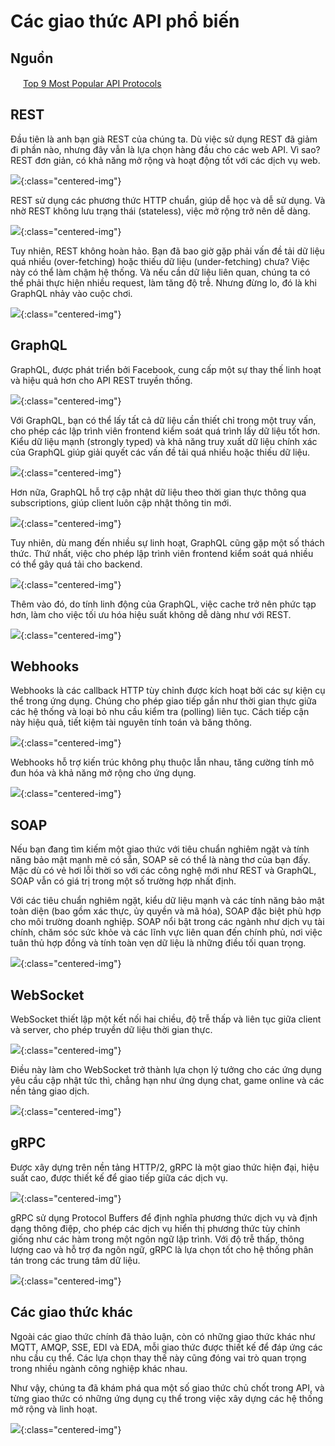 # Các giao thức API phổ biến

## Nguồn

<img src="../../assets/images/bytebytego.png" width="16" height="16"/> [Top 9 Most Popular API Protocols](https://www.youtube.com/watch?v=zY2DMpCUfCg)

## REST

Đầu tiên là anh bạn già REST của chúng ta. Dù việc sử dụng REST đã giảm đi phần nào, nhưng đây vẫn là lựa chọn hàng đầu cho các web API. Vì sao? REST đơn giản, có khả năng mở rộng và hoạt động tốt với các dịch vụ web. 

![](../assets/ByteByteGo/api-protocols/figure1.png){:class="centered-img"}

REST sử dụng các phương thức HTTP chuẩn, giúp dễ học và dễ sử dụng. Và nhờ REST không lưu trạng thái (stateless), việc mở rộng trở nên dễ dàng. 

![](../assets/ByteByteGo/api-protocols/figure2.png){:class="centered-img"}

Tuy nhiên, REST không hoàn hảo. Bạn đã bao giờ gặp phải vấn đề tải dữ liệu quá nhiều (over-fetching) hoặc thiếu dữ liệu (under-fetching) chưa? Việc này có thể làm chậm hệ thống. Và nếu cần dữ liệu liên quan, chúng ta có thể phải thực hiện nhiều request, làm tăng độ trễ. Nhưng đừng lo, đó là khi GraphQL nhảy vào cuộc chơi.

![](../assets/ByteByteGo/api-protocols/figure3.png){:class="centered-img"}

## GraphQL

GraphQL, được phát triển bởi Facebook, cung cấp một sự thay thế linh hoạt và hiệu quả hơn cho API REST truyền thống. 

![](../assets/ByteByteGo/api-protocols/figure4.png){:class="centered-img"}

Với GraphQL, bạn có thể lấy tất cả dữ liệu cần thiết chỉ trong một truy vấn, cho phép các lập trình viên frontend kiểm soát quá trình lấy dữ liệu tốt hơn. Kiểu dữ liệu mạnh (strongly typed) và khả năng truy xuất dữ liệu chính xác của GraphQL giúp giải quyết các vấn đề tải quá nhiều hoặc thiếu dữ liệu.

![](../assets/ByteByteGo/api-protocols/figure5.png){:class="centered-img"}

Hơn nữa, GraphQL hỗ trợ cập nhật dữ liệu theo thời gian thực thông qua subscriptions, giúp client luôn cập nhật thông tin mới. 

![](../assets/ByteByteGo/api-protocols/figure6.png){:class="centered-img"}

Tuy nhiên, dù mang đến nhiều sự linh hoạt, GraphQL cũng gặp một số thách thức. Thứ nhất, việc cho phép lập trình viên frontend kiểm soát quá nhiều có thể gây quá tải cho backend. 

![](../assets/ByteByteGo/api-protocols/figure7.png){:class="centered-img"}

Thêm vào đó, do tính linh động của GraphQL, việc cache trở nên phức tạp hơn, làm cho việc tối ưu hóa hiệu suất không dễ dàng như với REST.

![](../assets/ByteByteGo/api-protocols/figure8.png){:class="centered-img"}

## Webhooks

Webhooks là các callback HTTP tùy chỉnh được kích hoạt bởi các sự kiện cụ thể trong ứng dụng. Chúng cho phép giao tiếp gần như thời gian thực giữa các hệ thống và loại bỏ nhu cầu kiểm tra (polling) liên tục. Cách tiếp cận này hiệu quả, tiết kiệm tài nguyên tính toán và băng thông. 

![](../assets/ByteByteGo/api-protocols/figure9.png){:class="centered-img"}

Webhooks hỗ trợ kiến trúc không phụ thuộc lẫn nhau, tăng cường tính mô đun hóa và khả năng mở rộng cho ứng dụng.

![](../assets/ByteByteGo/api-protocols/figure10.png){:class="centered-img"}

## SOAP

Nếu bạn đang tìm kiếm một giao thức với tiêu chuẩn nghiêm ngặt và tính năng bảo mật mạnh mẽ có sẵn, SOAP sẽ có thể là nàng thơ của bạn đấy. Mặc dù có vẻ hơi lỗi thời so với các công nghệ mới như REST và GraphQL, SOAP vẫn có giá trị trong một số trường hợp nhất định. 

Với các tiêu chuẩn nghiêm ngặt, kiểu dữ liệu mạnh và các tính năng bảo mật toàn diện (bao gồm xác thực, ủy quyền và mã hóa), SOAP đặc biệt phù hợp cho môi trường doanh nghiệp. SOAP nổi bật trong các ngành như dịch vụ tài chính, chăm sóc sức khỏe và các lĩnh vực liên quan đến chính phủ, nơi việc tuân thủ hợp đồng và tính toàn vẹn dữ liệu là những điều tối quan trọng.

![](../assets/ByteByteGo/api-protocols/figure11.png){:class="centered-img"}

## WebSocket

WebSocket thiết lập một kết nối hai chiều, độ trễ thấp và liên tục giữa client và server, cho phép truyền dữ liệu thời gian thực. 

![](../assets/ByteByteGo/api-protocols/figure12.png){:class="centered-img"}

Điều này làm cho WebSocket trở thành lựa chọn lý tưởng cho các ứng dụng yêu cầu cập nhật tức thì, chẳng hạn như ứng dụng chat, game online và các nền tảng giao dịch.

![](../assets/ByteByteGo/api-protocols/figure13.png){:class="centered-img"}

## gRPC

Được xây dựng trên nền tảng HTTP/2, gRPC là một giao thức hiện đại, hiệu suất cao, được thiết kế để giao tiếp giữa các dịch vụ. 

![](../assets/ByteByteGo/api-protocols/figure14.png){:class="centered-img"}

gRPC sử dụng Protocol Buffers để định nghĩa phương thức dịch vụ và định dạng thông điệp, cho phép các dịch vụ hiển thị phương thức tùy chỉnh giống như các hàm trong một ngôn ngữ lập trình. Với độ trễ thấp, thông lượng cao và hỗ trợ đa ngôn ngữ, gRPC là lựa chọn tốt cho hệ thống phân tán trong các trung tâm dữ liệu.

![](../assets/ByteByteGo/api-protocols/figure15.png){:class="centered-img"}

## Các giao thức khác

Ngoài các giao thức chính đã thảo luận, còn có những giao thức khác như MQTT, AMQP, SSE, EDI và EDA, mỗi giao thức được thiết kế để đáp ứng các nhu cầu cụ thể. Các lựa chọn thay thế này cũng đóng vai trò quan trọng trong nhiều ngành công nghiệp khác nhau.

Như vậy, chúng ta đã khám phá qua một số giao thức chủ chốt trong API, và từng giao thức có những ứng dụng cụ thể trong việc xây dựng các hệ thống mở rộng và linh hoạt.

![](../assets/ByteByteGo/api-protocols/figure16.png){:class="centered-img"}
